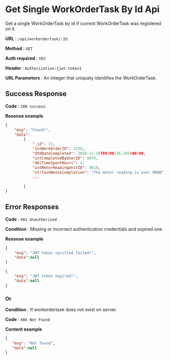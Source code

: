 # Get Single WorkOrderTask By Id Api

Get a single WorkOrderTask by id if current WorkOrderTask was registered on it.

**URL** : `/api/workordertask/:Id`

**Method** : `GET`

**Auth required** : `YES`

**Header** : `Authorization:{jwt-token}`

**URL Parameters** :  An integer that uniquely identifies the WorkOrderTask.

## Success Response

**Code** : `200 success`

**Resonse example**


```json
{
    "msg": "Found!",
    "data": 
        {
            "_id": 11,
            "intWorkOrderID": 1234,
            "dtmDateCompleted": 2020-11-26T09:00:36.285+00:00, 
            "intCompletedByUserID": 9876,
            "dblTimeSpentHours": 4,
            "intMeterReadingUnitID": 9010,
            "strTaskNotesCompletion": "The meter reading is over 9000",
            ...
        
        }
}
```

## Error Responses

**Code** : `401 Unauthorized`

**Condition** : Missing or incorrect authentication credentials and expired one.

**Resonse example**

```json
{
    "msg": "JWT token varified failed!",
    "data":null
}
```

```json
{
    "msg": "JWT token expired!",
    "data":null
}
```

### Or

**Condition** : If workordertask does not exist on server.

**Code** : `404 Not Found`

**Content example**

```json
{
   "msg": "Not found", 
   "data":null
}
```